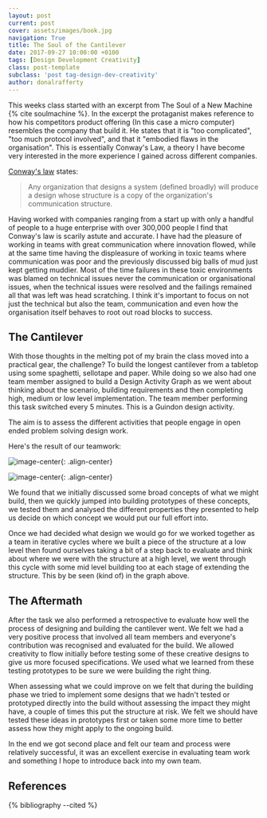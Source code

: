 ```yaml
---
layout: post
current: post
cover: assets/images/book.jpg
navigation: True
title: The Soul of the Cantilever
date: 2017-09-27 10:00:00 +0100
tags: [Design Development Creativity]
class: post-template
subclass: 'post tag-design-dev-creativity'
author: donalrafferty
---
```


This weeks class started with an excerpt from The Soul of a New Machine {% cite soulmachine %}. In the excerpt the protaganist makes reference to how his competitors product offering (In this case a micro computer) resembles the company that build it. He states that it is "too complicated", "too much protocol involved", and that it "embodied flaws in the organisation". This is essentially Conway's Law, a theory I have become very interested in the more experience I gained across different companies.

[Conway's law][con-law] states:

> Any organization that designs a system (defined broadly) will produce a design whose structure is a copy of the organization's communication structure.

Having worked with companies ranging from a start up with only a handful of people to a huge enterprise with over 300,000 people I find that Conway's law is scarily astute and accurate. I have had the pleasure of working in teams with great communication where innovation flowed, while at the same time having the displeasure of working in toxic teams where communication was poor and the previously discussed big balls of mud just kept getting muddier. Most of the time failures in these toxic environments was blamed on technical issues never the communication or organisational issues, when the technical issues were resolved and the failings remained all that was left was head scratching. I think it's important to focus on not just the technical but also the team, communication and even how the organisation itself behaves to root out road blocks to success.

## The Cantilever

With those thoughts in the melting pot of my brain the class moved into a practical gear, the challenge? To build the longest cantilever from a tabletop using some spaghetti, sellotape and paper. While doing so we also had one team member assigned to build a Design Activity Graph as we went about thinking about the scenario, building requirements and then completing high, medium or low level implementation. The team member performing this task switched every 5 minutes. This is a Guindon design activity.

The aim is to assess the different activities that people engage in open ended problem solving design work.

Here's the result of our teamwork:

![image-center](https://firebasestorage.googleapis.com/v0/b/donals-blog.appspot.com/o/cantilever1.jpg?alt=media&token=2dd15f16-4bb0-4bc1-8a1b-90419a674a51){: .align-center}

![image-center](https://firebasestorage.googleapis.com/v0/b/donals-blog.appspot.com/o/cantilever2.jpg?alt=media&token=8aa9a52c-dee4-4269-9bcc-0ec5e4ff25a6){: .align-center}

We found that we initially discussed some broad concepts of what we might build, then we quickly jumped into building prototypes of these concepts, we tested them and analysed the different properties they presented to help us decide on which concept we would put our full effort into.

Once we had decided what design we would go for we worked together as a team in iterative cycles where we built a piece of the structure at a low level then found ourselves taking a bit of a step back to evaluate and think about where we were with the structure at a high level, we went through this cycle with some mid level building too at each stage of extending the structure. This by be seen (kind of) in the graph above.

## The Aftermath

After the task we also performed a retrospective to evaluate how well the process of designing and building the cantilever went. We felt we had a very positive process that involved all team members and everyone's contribution was recognised and evaluated for the build. We allowed creativity to flow initially before testing some of these creative designs to give us more focused specifications. We used what we learned from these testing prototypes to be sure we were building the right thing.

When assessing what we could improve on we felt that during the building phase we tried to implement some designs that we hadn't tested or prototyped directly into the build without assessing the impact they might have, a couple of times this put the structure at risk. We felt we should have tested these ideas in prototypes first or taken some more time to better assess how they might apply to the ongoing build.

In the end we got second place and felt our team and process were relatively successful, it was an excellent exercise in evaluating team work and something I hope to introduce back into my own team.

References
----------

{% bibliography --cited %}

[con-law]: http://www.melconway.com/Home/Conways_Law.html
